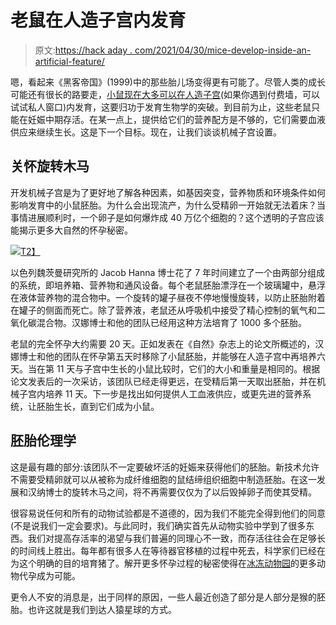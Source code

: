 # 老鼠在人造子宫内发育

> 原文:[https://hack aday . com/2021/04/30/mice-develop-inside-an-artificial-feature/](https://hackaday.com/2021/04/30/mice-develop-inside-an-artificial-womb/)

嗯，看起来《黑客帝国》(1999)中的那些胎儿场变得更有可能了。尽管人类的成长可能还有很长的路要走，[小鼠现在大多可以在人造子宫](https://www.nytimes.com/2021/03/17/health/mice-artificial-uterus.html)(如果你遇到付费墙，可以试试私人窗口)内发育，这要归功于发育生物学的突破。到目前为止，这些老鼠只能在妊娠中期存活。在某一点上，提供给它们的营养配方是不够的，它们需要血液供应来继续生长。这是下一个目标。现在，让我们谈谈机械子宫设置。

## 关怀旋转木马

开发机械子宫是为了更好地了解各种因素，如基因突变，营养物质和环境条件如何影响发育中的小鼠胚胎。为什么会出现流产，为什么受精卵一开始就无法着床？当事情进展顺利时，一个卵子是如何爆炸成 40 万亿个细胞的？这个透明的子宫应该能揭示更多大自然的怀孕秘密。

[![](../Images/13ad736dfd6b8ab2cca2d828fcaa2521.png)T2】](https://hackaday.com/wp-content/uploads/2021/04/mouse-womb.jpg)

以色列魏茨曼研究所的 Jacob Hanna 博士花了 7 年时间建立了一个由两部分组成的系统，即培养箱、营养物和通风设备。每个老鼠胚胎漂浮在一个玻璃罐中，悬浮在液体营养物的混合物中。一个旋转的罐子昼夜不停地慢慢旋转，以防止胚胎附着在罐子的侧面而死亡。除了营养液，老鼠还从呼吸机中接受了精心控制的氧气和二氧化碳混合物。汉娜博士和他的团队已经用这种方法培育了 1000 多个胚胎。

老鼠的完全怀孕大约需要 20 天。正如发表在《自然》杂志上的论文所概述的，汉娜博士和他的团队在怀孕第五天时移除了小鼠胚胎，并能够在人造子宫中再培养六天。当在第 11 天与子宫中生长的小鼠比较时，它们的大小和重量是相同的。根据论文发表后的一次采访，该团队已经走得更远，在受精后第一天取出胚胎，并在机械子宫内培养 11 天。下一步是找出如何提供人工血液供应，或更先进的营养系统，让胚胎生长，直到它们成为小鼠。

## 胚胎伦理学

这是最有趣的部分:该团队不一定要破坏活的妊娠来获得他们的胚胎。新技术允许不需要受精卵就可以从被称为成纤维细胞的鼠结缔组织细胞中制造胚胎。在这一发展和汉纳博士的旋转木马之间，将不再需要仅仅为了以后毁掉卵子而使其受精。

很容易说任何和所有的动物试验都是不道德的，因为我们不能完全得到他们的同意(不是说我们一定会要求)。与此同时，我们确实首先从动物实验中学到了很多东西。我们对提高存活率的渴望与我们普遍的同理心不一致，而存活往往会在足够长的时间线上胜出。每年都有很多人在等待器官移植的过程中死去，科学家们已经在为这个明确的目的培育猪了。解开更多怀孕过程的秘密使得在[冰冻动物园](https://hackaday.com/2021/03/04/were-cloning-animals-from-the-frozen-zoo-like-a-seed-bank-but-for-animals/)的更多动物代孕成为可能。

更令人不安的消息是，出于同样的原因，一些人最近创造了部分是人部分是猴的胚胎。也许这就是我们到达人猿星球的方式。